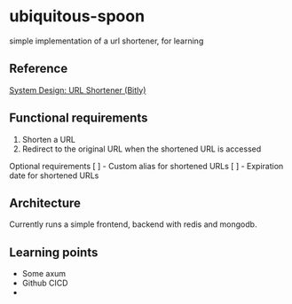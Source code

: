 # ubiquitous-spoon
simple implementation of a url shortener, for learning

## Reference

[System Design: URL Shortener (Bitly)](https://www.hellointerview.com/learn/system-design/problem-breakdowns/bitly)

## Functional requirements
1. Shorten a URL
2. Redirect to the original URL when the shortened URL is accessed

Optional requirements
[ ] - Custom alias for shortened URLs
[ ] - Expiration date for shortened URLs

## Architecture

Currently runs a simple frontend, backend with redis and mongodb.

## Learning points
- Some axum
- Github CICD
- 
